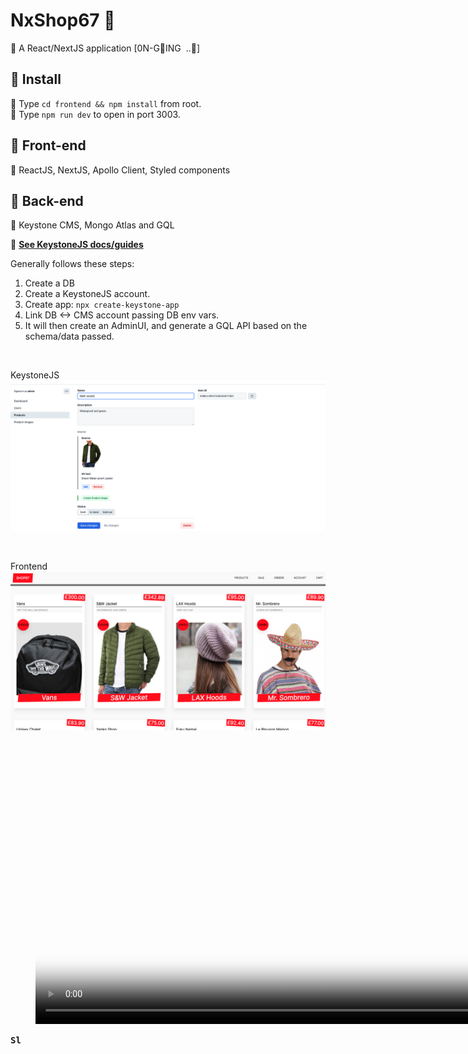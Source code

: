 # NxShop67  :convenience_store:

:lollipop: A React/NextJS application [0N-GING&nbsp; ..:snail:]



## :paperclip: Install

:lollipop: Type `cd frontend && npm install` from root.                                          
:lollipop: Type `npm run dev` to open in port 3003.




## :paperclip: Front-end

:lollipop: ReactJS, NextJS, Apollo Client, Styled components

## :paperclip: Back-end

:lollipop: Keystone CMS, Mongo Atlas and GQL


:lollipop: __<a href="https://keystonejs.com" target="_blank">See KeystoneJS docs/guides</a>__

Generally follows these steps:
1. Create a DB
2. Create a KeystoneJS account.
3. Create app: `npx create-keystone-app`
4. Link DB <-> CMS account passing DB env vars.
5. It will then create an AdminUI, and generate a GQL API based on
   the schema/data passed.

<br />


<kdb>KeystoneJS</kdb>
<img src="public/static/keystone.png" alt="keystone backend">

<br />

<kdb>Frontend</kdb>
<img src="public/static/frontend.png" alt="screenshot 1">

<br />

<figure>
 <video width='834' height='422' controls poster="public/static/frontend.png">
<source src='https://res.cloudinary.com/demo/video/upload/c_pad,h_360,w_640/g_south_east,l_cloudinary_icon,w_100/lfjlima8js8wiorkj4y7.mp4' type='video/mov'>
</video>
</figure>


<kbd>__Sl__</kbd>
